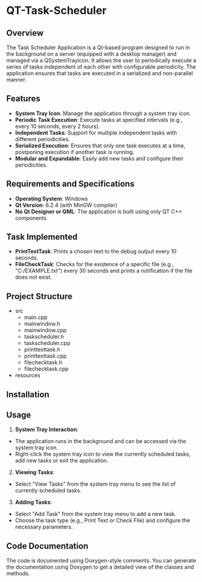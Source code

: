 # QT-Task-Scheduler
## Overview
The Task Scheduler Application is a Qt-based program designed to run in the background on a server (equipped with a desktop manager) and managed via a QSystemTrayIcon. It allows the user to periodically execute a series of tasks independent of each other with configurable periodicity. The application ensures that tasks are executed in a serialized and non-parallel manner.
## Features
* __System Tray Icon__: Manage the application through a system tray icon.
* __Periodic Task Execution__: Execute tasks at specified intervals (e.g., every 10 seconds, every 2 hours).
* __Independent Tasks__: Support for multiple independent tasks with different periodicities.
* __Serialized Execution__: Ensures that only one task executes at a time, postponing execution if another task is running.
* __Modular and Expandable__: Easily add new tasks and configure their periodicities.
## Requirements and Specifications
* __Operating System__: Windows
* __Qt Version__: 6.2.4 (with MinGW compiler)
* __No Qt Designer or QML__: The application is built using only QT C++ components
## Task Implemented
* __PrintTextTask__: Prints a chosen text to the debug output every 10 seconds.
* __FileCheckTask__: Checks for the existence of a specific file (e.g., "C:/EXAMPLE.txt") every 30 seconds and prints a notification if the file does not exist.
## Project Structure
- src
  - main.cpp
  - mainwindow.h
  - mainwindow.cpp
  - taskscheduler.h
  - taskscheduler.cpp
  - printtexttask.h
  - printtexttask.cpp
  - filechecktask.h
  - filechecktask.cpp
- resources
## Installation
## Usage
1. __System Tray Interaction__:
* The application runs in the background and can be accessed via the system tray icon.
* Right-click the system tray icon to view the currently scheduled tasks, add new tasks or exit the application.
2. __Viewing Tasks__:
* Select "View Tasks" from the system tray menu to see the list of currently scheduled tasks.
3. __Adding Tasks__:
* Select "Add Task" from the system tray menu to add a new task.
* Choose the task type (e.g., Print Text or Check File) and configure the necessary parameters.
## Code Documentation
The code is documented using Doxygen-style comments. You can generate the documentation using Doxygen to get a detailed view of the classes and methods.

